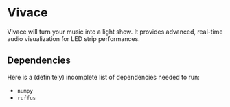 # Vivace
Vivace will turn your music into a light show. It provides advanced, real-time
audio visualization for LED strip performances. 

## Dependencies
Here is a (definitely) incomplete list of dependencies needed to run:
* `numpy`
* `ruffus`
